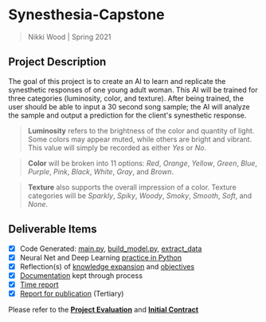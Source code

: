 # Synesthesia-Capstone
> Nikki Wood | Spring 2021

## Project Description

The goal of this project is to create an AI to learn and replicate the synesthetic responses of one young adult woman. 
This AI will be trained for three categories (luminosity, color, and texture). After being trained, the user should be able to input a 30 second song sample; 
the AI will analyze the sample and output a prediction for the client's synesthetic response.

> **Luminosity** refers to the brightness of the color and quantity of light. Some colors may appear muted, while others are bright and vibrant. This value will simply be recorded as either *Yes* or *No*.

> **Color** will be broken into 11 options: *Red*, *Orange*, *Yellow*, *Green*, *Blue*, *Purple*, *Pink*, *Black*, *White*, *Gray*, and *Brown*. 

> **Texture** also supports the overall impression of a color. Texture categories will be *Sparkly*, *Spiky*, *Woody*, *Smoky*, *Smooth*, *Soft*, and *None*.

## Deliverable Items

  - [x] Code Generated: [main.py](src/__main__.py),  [build_model.py](src/build_model.py), [extract_data](src/extract_data.py)
  - [x] Neural Net and Deep Learning [practice in Python](https://github.com/woodenikki/SynesthesIA/tree/main/practice)
  - [x] Reflection(s) of [knowledge expansion](Documentation/9.%20Project%20Evaluation.md#reflect-on-the-expansion-of-my-knowledge-and-comprehension-of-ai-deep-learning-and-neural-nets) and [objectives](Documentation/9.%20Project%20Evaluation.md#objective-reflections)
  - [x] [Documentation](https://github.com/woodenikki/SynesthesIA/tree/main/Documentation) kept through process
  - [x] [Time report](Documentation/8.%20Time%20Report.md)
  - [x] [Report for publication](https://www.linkedin.com/in/woodenikki/overlay/1635470672173/single-media-viewer/?profileId=ACoAACIP3SsBUouDTns1XxZF4fvfFQ0b1qNXdTA) (Tertiary)

Please refer to the [**Project Evaluation**](Documentation/9.%20Project%20Evaluation.md) and [**Initial Contract**](Documentation/0.Contract.md)

